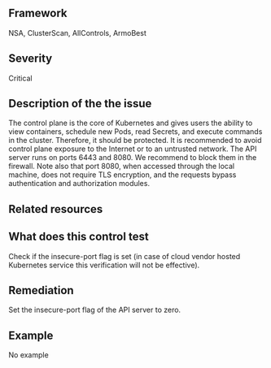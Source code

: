 ## Framework
NSA, ClusterScan, AllControls, ArmoBest
 
## Severity
Critical

## Description of the the issue
The control plane is the core of Kubernetes and gives users the ability to view containers, schedule new Pods, read Secrets, and execute commands in the cluster. Therefore, it should be protected. It is recommended to avoid control plane exposure to the Internet or to an untrusted network. The API server runs on ports 6443 and 8080. We recommend to block them in the firewall. Note also that port 8080, when accessed through the local machine, does not require TLS encryption, and the requests bypass authentication and authorization modules.
 
## Related resources

## What does this control test
Check if the insecure-port flag is set (in case of cloud vendor hosted Kubernetes service this verification will not be effective).
 
## Remediation
Set the insecure-port flag of the API server to zero.
 
## Example
No example
